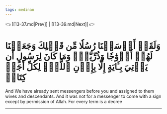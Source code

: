 ```yaml
---
tags: medinan
---
```


👈 [[13-37.md|Prev]] | [[13-39.md|Next]] 👉

# وَلَقَدۡ أَرۡسَلۡنَا رُسُلٗا مِّن قَبۡلِكَ وَجَعَلۡنَا لَهُمۡ أَزۡوَٰجٗا وَذُرِّيَّةٗۚ وَمَا كَانَ لِرَسُولٍ أَن يَأۡتِيَ بِـَٔايَةٍ إِلَّا بِإِذۡنِ ٱللَّهِۗ لِكُلِّ أَجَلٖ كِتَابٞ

And We have already sent messengers before you and assigned to them wives and descendants. And it was not for a messenger to come with a sign except by permission of Allah. For every term is a decree

---


